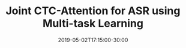 ---
title: "Joint CTC-Attention for ASR using Multi-task Learning"
date: 2019-05-02T17:15:00-30:00
draft: false

# Name of event and optional event URL.
event: "Information Extraction Lightning Talk"
event_url: ""

# Location of event.
location: "Hackerman 320, 3101 Wyman Park Dr, Baltimore"

# Is this a selected talk? (true/false)
selected: true

# Links (optional).
url_pdf: "https://arxiv.org/pdf/1609.06773.pdf"
url_slides: "ppt/joint_ctc_attention.pdf"
url_video: ""
url_code: ""

# Does the content use math formatting?
math: false

# Does the content use source code highlighting?
highlight: true

---